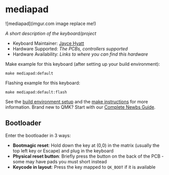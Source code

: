# mediapad

![mediapad](imgur.com image replace me!)

*A short description of the keyboard/project*

* Keyboard Maintainer: [Jayce Hyatt](https://github.com/Jcla08)
* Hardware Supported: *The PCBs, controllers supported*
* Hardware Availability: *Links to where you can find this hardware*

Make example for this keyboard (after setting up your build environment):

    make mediapad:default

Flashing example for this keyboard:

    make mediapad:default:flash

See the [build environment setup](https://docs.qmk.fm/#/getting_started_build_tools) and the [make instructions](https://docs.qmk.fm/#/getting_started_make_guide) for more information. Brand new to QMK? Start with our [Complete Newbs Guide](https://docs.qmk.fm/#/newbs).

## Bootloader

Enter the bootloader in 3 ways:

* **Bootmagic reset**: Hold down the key at (0,0) in the matrix (usually the top left key or Escape) and plug in the keyboard
* **Physical reset button**: Briefly press the button on the back of the PCB - some may have pads you must short instead
* **Keycode in layout**: Press the key mapped to `QK_BOOT` if it is available
